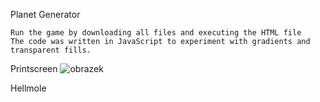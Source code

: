 Planet Generator

    Run the game by downloading all files and executing the HTML file
    The code was written in JavaScript to experiment with gradients and transparent fills.

Printscreen
![obrazek](https://github.com/Hellmole/Planet_Generator/assets/149156309/a803e271-dbd5-49b9-81b4-a362b8a19e5a)

Hellmole
